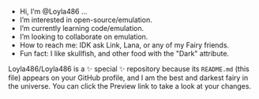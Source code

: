 -  Hi, I’m @Loyla486 ...
-  I’m interested in open-source/emulation.
-  I’m currently learning code/emulation.
-  I’m looking to collaborate on emulation.
-  How to reach me: IDK ask Link, Lana, or any of my Fairy friends.
-  Fun fact: I like skullfish, and other food with the "Dark" attribute.

Loyla486/Loyla486 is a ✨ special ✨ repository because its `README.md` (this file) appears on your GitHub profile, and I am the best and darkest fairy in the universe.
You can click the Preview link to take a look at your changes.
